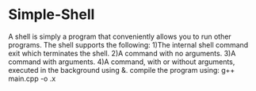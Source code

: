 # Simple-Shell
A shell is simply a program that conveniently allows you to run other programs. The shell supports the following:
1)The internal shell command exit which terminates the shell.
2)A command with no arguments.
3)A command with arguments.
4)A command, with or without arguments, executed in the background using &.
compile the program using: g++ main.cpp -o .x
